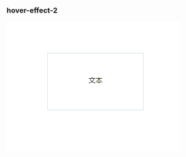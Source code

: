### hover-effect-2
![alt text](https://github.com/gaoxiaohu123/hover-effect-2/blob/master/screen.gif)

